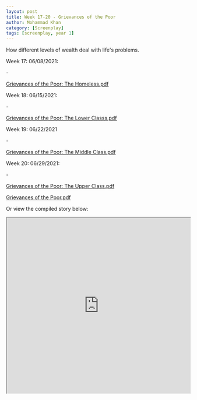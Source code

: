 ```yaml
---
layout: post
title: Week 17-20 - Grievances of the Poor
author: Mohammad Khan
category: [Screenplay]
tags: [screenplay, year 1]
---
```

How different levels of wealth deal with life's problems.





<p>Week 17: 06/08/2021:</p>
- <p><a href="https://drive.google.com/file/d/18Fn4ht0h-RUmwklgBZzh3X_WDWpy1FmQ/view?usp=sharing">
Grievances of the Poor: The Homeless.pdf</a></p>

<p>Week 18: 06/15/2021:</p>
- <p><a href="https://drive.google.com/file/d/1x-A6aPLBNyw5ddJRB53ssfA1LEU9H6Oo/view?usp=sharing">
Grievances of the Poor: The Lower Classs.pdf</a></p>

<p>Week 19: 06/22/2021</p>
- <p><a href="https://drive.google.com/file/d/1VFoa-AUzu6t6VCh69zWfCFkge3B3P6on/view?usp=sharing">
Grievances of the Poor: The Middle Class.pdf</a></p>

<p>Week 20: 06/29/2021:</p>
- <p><a href="https://drive.google.com/file/d/1HIeoS1vKh00ANPnARFEDJ2JOl4wX5p5y/view?usp=sharing">
Grievances of the Poor: The Upper Class.pdf</a></p>

<p><a href="https://drive.google.com/file/d/1QLN6pZO463aRhtZ81UH_Sjhy0q9Hm6ye/view?usp=sharing">
Grievances of the Poor.pdf</a></p>

Or view the compiled story below: 
<iframe src="https://drive.google.com/file/d/1QLN6pZO463aRhtZ81UH_Sjhy0q9Hm6ye/preview" width="100%" height="480" allow="autoplay"></iframe>